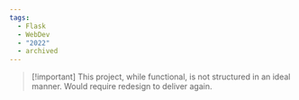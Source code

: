```yaml
---
tags:
  - Flask
  - WebDev
  - "2022"
  - archived
---
```


> [!important] This project, while functional, is not structured in an ideal manner. Would require redesign to deliver again.



